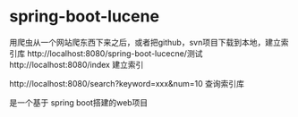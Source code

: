# spring-boot-lucene
用爬虫从一个网站爬东西下来之后，或者把github，svn项目下载到本地，建立索引库
http://localhost:8080/spring-boot-lucecne/测试
http://localhost:8080/index 建立索引

http://localhost:8080/search?keyword=xxx&num=10 查询索引库



是一个基于 spring boot搭建的web项目
